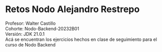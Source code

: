 # Retos Nodo Alejandro Restrepo
Profesor: Walter Castillo  
Cohorte: Nodo-Backend-20232B01  
Versión: JDK 21.0.1  
Acá se encuentran los ejercicios hechos en clase de seguimiento para el curso de Nodo Backend
